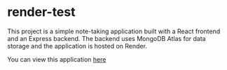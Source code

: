 # render-test

This project is a simple note-taking application built with a React frontend and an Express backend. The backend uses MongoDB Atlas for data storage and the application is hosted on Render.

You can view this application [here](https://render-test-n4cp.onrender.com)
